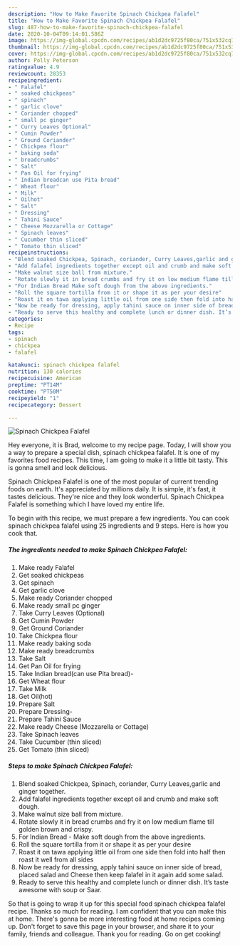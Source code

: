 ```yaml
---
description: "How to Make Favorite Spinach Chickpea Falafel"
title: "How to Make Favorite Spinach Chickpea Falafel"
slug: 487-how-to-make-favorite-spinach-chickpea-falafel
date: 2020-10-04T09:14:01.586Z
image: https://img-global.cpcdn.com/recipes/ab1d2dc9725f80ca/751x532cq70/spinach-chickpea-falafel-recipe-main-photo.jpg
thumbnail: https://img-global.cpcdn.com/recipes/ab1d2dc9725f80ca/751x532cq70/spinach-chickpea-falafel-recipe-main-photo.jpg
cover: https://img-global.cpcdn.com/recipes/ab1d2dc9725f80ca/751x532cq70/spinach-chickpea-falafel-recipe-main-photo.jpg
author: Polly Peterson
ratingvalue: 4.9
reviewcount: 28353
recipeingredient:
- " Falafel"
- " soaked chickpeas"
- " spinach"
- " garlic clove"
- " Coriander chopped"
- " small pc ginger"
- " Curry Leaves Optional"
- " Cumin Powder"
- " Ground Coriander"
- " Chickpea flour"
- " baking soda"
- " breadcrumbs"
- " Salt"
- " Pan Oil for frying"
- " Indian breadcan use Pita bread"
- " Wheat flour"
- " Milk"
- " Oilhot"
- " Salt"
- " Dressing"
- " Tahini Sauce"
- " Cheese Mozzarella or Cottage"
- " Spinach leaves"
- " Cucumber thin sliced"
- " Tomato thin sliced"
recipeinstructions:
- "Blend soaked Chickpea, Spinach, coriander, Curry Leaves,garlic and ginger together."
- "Add falafel ingredients together except oil and crumb and make soft dough."
- "Make walnut size ball from mixture."
- "Rotate slowly it in bread crumbs and fry it on low medium flame till golden brown and crispy."
- "For Indian Bread Make soft dough from the above ingredients."
- "Roll the square tortilla from it or shape it as per your desire"
- "Roast it on tawa applying little oil from one side then fold into half then roast it well from all sides"
- "Now be ready for dressing, apply tahini sauce on inner side of bread, placed salad and Cheese then keep falafel in it again add some salad."
- "Ready to serve this healthy and complete lunch or dinner dish. It’s taste awesome with soup or Saar."
categories:
- Recipe
tags:
- spinach
- chickpea
- falafel

katakunci: spinach chickpea falafel 
nutrition: 130 calories
recipecuisine: American
preptime: "PT14M"
cooktime: "PT50M"
recipeyield: "1"
recipecategory: Dessert

---
```



![Spinach Chickpea Falafel](https://img-global.cpcdn.com/recipes/ab1d2dc9725f80ca/751x532cq70/spinach-chickpea-falafel-recipe-main-photo.jpg)

Hey everyone, it is Brad, welcome to my recipe page. Today, I will show you a way to prepare a special dish, spinach chickpea falafel. It is one of my favorites food recipes. This time, I am going to make it a little bit tasty. This is gonna smell and look delicious.



Spinach Chickpea Falafel is one of the most popular of current trending foods on earth. It's appreciated by millions daily. It is simple, it's fast, it tastes delicious. They're nice and they look wonderful. Spinach Chickpea Falafel is something which I have loved my entire life.


To begin with this recipe, we must prepare a few ingredients. You can cook spinach chickpea falafel using 25 ingredients and 9 steps. Here is how you cook that.

<!--inarticleads1-->

##### The ingredients needed to make Spinach Chickpea Falafel:

1. Make ready  Falafel
1. Get  soaked chickpeas
1. Get  spinach
1. Get  garlic clove
1. Make ready  Coriander chopped
1. Make ready  small pc ginger
1. Take  Curry Leaves (Optional)
1. Get  Cumin Powder
1. Get  Ground Coriander
1. Take  Chickpea flour
1. Make ready  baking soda
1. Make ready  breadcrumbs
1. Take  Salt
1. Get  Pan Oil for frying
1. Take  Indian bread(can use Pita bread)-
1. Get  Wheat flour
1. Take  Milk
1. Get  Oil(hot)
1. Prepare  Salt
1. Prepare  Dressing-
1. Prepare  Tahini Sauce
1. Make ready  Cheese (Mozzarella or Cottage)
1. Take  Spinach leaves
1. Take  Cucumber (thin sliced)
1. Get  Tomato (thin sliced)




<!--inarticleads2-->

##### Steps to make Spinach Chickpea Falafel:

1. Blend soaked Chickpea, Spinach, coriander, Curry Leaves,garlic and ginger together.
1. Add falafel ingredients together except oil and crumb and make soft dough.
1. Make walnut size ball from mixture.
1. Rotate slowly it in bread crumbs and fry it on low medium flame till golden brown and crispy.
1. For Indian Bread - Make soft dough from the above ingredients.
1. Roll the square tortilla from it or shape it as per your desire
1. Roast it on tawa applying little oil from one side then fold into half then roast it well from all sides
1. Now be ready for dressing, apply tahini sauce on inner side of bread, placed salad and Cheese then keep falafel in it again add some salad.
1. Ready to serve this healthy and complete lunch or dinner dish. It’s taste awesome with soup or Saar.




So that is going to wrap it up for this special food spinach chickpea falafel recipe. Thanks so much for reading. I am confident that you can make this at home. There's gonna be more interesting food at home recipes coming up. Don't forget to save this page in your browser, and share it to your family, friends and colleague. Thank you for reading. Go on get cooking!
